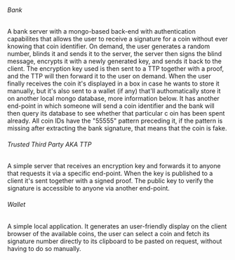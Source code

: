 ###### Bank
A bank server with a mongo-based back-end with authentication capabilites that allows the user to receive a signature for a coin without ever knowing that coin identifier.
On demand, the user generates a random number, blinds it and sends it to the server, the server then signs the blind message, encrypts it with a newly generated key, and sends it back to the client. The encryption key used is then sent to a TTP together with a proof, and the TTP will then forward it to the user on demand.
When the user finally receives the coin it's displayed in a box in case he wants to store it manually, but it's also sent to a wallet (if any) that'll authomatically store it on another local mongo database, more information below.
It has another end-point in which someone will send a coin identifier and the bank will then query its database to see whether that particular c
oin has been spent already.
All coin IDs have the "55555" pattern preceding it, if the pattern is missing after extracting the bank signature, that means that the coin is fake. 
###### Trusted Third Party AKA TTP
A simple server that receives an encryption key and forwards it to anyone that requests it via a specific end-point. When the key is published to a client it's sent together with a signed proof. The public key to verify the signature is accessible to anyone via another end-point.
###### Wallet
A simple local application. It generates an user-friendly display on the client browser of the available coins, the user can select a coin and fetch its signature number directly to its clipboard to be pasted on request, without having to do so manually.

